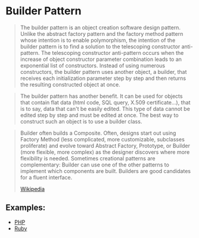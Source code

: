 # Builder Pattern

> The builder pattern is an object creation software design pattern. Unlike the
> abstract factory pattern and the factory method pattern whose intention is to
> enable polymorphism, the intention of the builder pattern is to find a
> solution to the telescoping constructor anti-pattern. The
> telescoping constructor anti-pattern occurs when the increase of object
> constructor parameter combination leads to an exponential list of
> constructors. Instead of using numerous constructors, the builder pattern uses
> another object, a builder, that receives each initialization parameter step by
> step and then returns the resulting constructed object at once.

> The builder pattern has another benefit. It can be used for objects that
> contain flat data (html code, SQL query, X.509 certificate...), that is to
> say, data that can't be easily edited. This type of data cannot be edited step
> by step and must be edited at once. The best way to construct such an object
> is to use a builder class.

> Builder often builds a Composite. Often, designs start out using Factory
> Method (less complicated, more customizable, subclasses proliferate) and
> evolve toward Abstract Factory, Prototype, or Builder (more flexible, more
> complex) as the designer discovers where more flexibility is needed. Sometimes
> creational patterns are complementary: Builder can use one of the other
> patterns to implement which components are built. Builders are good candidates
> for a fluent interface.
>
> [Wikipedia](https://en.wikipedia.org/wiki/Builder_pattern)

## Examples:

- [PHP](https://github.com/domnikl/DesignPatternsPHP/tree/master/Creational/Builder)
- [Ruby](./ruby.rb)
